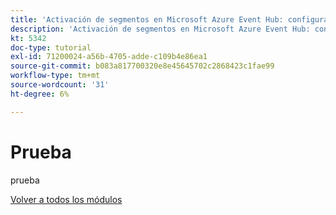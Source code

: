 ```yaml
---
title: 'Activación de segmentos en Microsoft Azure Event Hub: configuración de su entorno de Microsoft Azure'
description: 'Activación de segmentos en Microsoft Azure Event Hub: configuración de su entorno de Microsoft Azure'
kt: 5342
doc-type: tutorial
exl-id: 71200024-a56b-4705-adde-c109b4e86ea1
source-git-commit: b083a817700320e8e45645702c2868423c1fae99
workflow-type: tm+mt
source-wordcount: '31'
ht-degree: 6%

---
```


# Prueba

prueba

[Volver a todos los módulos](./../../../overview.md)
